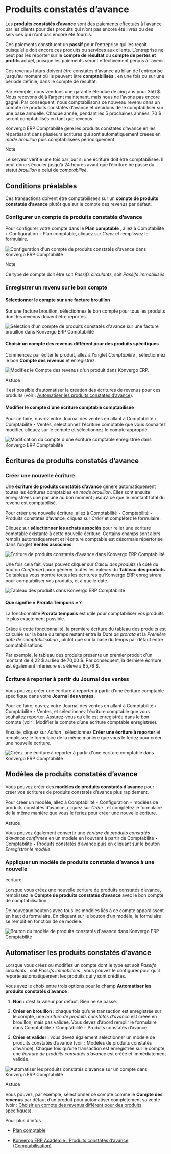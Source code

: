 # Produits constatés d’avance

Les **produits constatés d’avance** sont des paiements effectués à l’avance
par les clients pour des produits qui n’ont pas encore été livrés ou des
services qui n’ont pas encore été fournis.

Ces paiements constituent un **passif** pour l’entreprise qui les reçoit
puisqu’elle doit encore ces produits ou services aux clients. L’entreprise ne
peut pas les reporter sur le **compte de résultat** ou **compte de pertes et
profits** actuel, puisque les paiements seront effectivement perçus à
l’avenir.

Ces revenus futurs doivent être constatés d’avance au bilan de l’entreprise
jusqu’au moment où ils peuvent être **comptabilisés** , en une fois ou sur une
période définie, dans le compte de résultat.

Par exemple, nous vendons une garantie étendue de cinq ans pour 350 $. Nous
recevons déjà l’argent maintenant, mais nous ne l’avons pas encore gagné. Par
conséquent, nous comptabilisons ce nouveau revenu dans un compte de produits
constatés d’avance et décidons de le comptabiliser sur une base annuelle.
Chaque année, pendant les 5 prochaines années, 70 $ seront comptabilisés en
tant que revenus.

Konvergo ERP Comptabilité gère les produits constatés d’avance en les répartissant
dans plusieurs écritures qui sont automatiquement créées en _mode brouillon_
puis comptabilisées périodiquement.

<div class="alert alert-primary">
<p class="alert-title">
Note</p><p>Le serveur vérifie une fois par jour si une écriture doit être comptabilisée. Il peut donc s’écouler jusqu’à 24 heures avant que l’écriture ne passe du statut <em>brouillon</em> à celui de <em>comptabilisé</em>.</p>
</div>

## Conditions préalables

Ces transactions doivent être comptabilisées sur un **compte de produits
constatés d’avance** plutôt que sur le compte des revenus par défaut.

### Configurer un compte de produits constatés d’avance

Pour configurer votre compte dans le **Plan comptable** , allez à Comptabilité
‣ Configuration ‣ Plan comptable, cliquez sur _Créer_ et remplissez le
formulaire.

![Configuration d'un compte de produits constatés d'avance dans Konvergo ERP
Comptabilité](../../../../_images/deferred_revenues01.png) <div class="alert alert-primary">
<p class="alert-title">
Note</p><p>Ce type de compte doit être soit <em>Passifs circulants</em>, soit <em>Passifs immobilisés</em>.</p>
</div>

### Enregistrer un revenu sur le bon compte

#### Sélectionner le compte sur une facture brouillon

Sur une facture brouillon, sélectionnez le bon compte pour tous les produits
dont les revenus doivent être reportés.

![Sélection d'un compte de produits constatés d'avance sur une facture
brouillon dans Konvergo ERP Comptabilité](../../../../_images/deferred_revenues02.png)

#### Choisir un compte des revenus différent pour des produits spécifiques

Commencez par éditer le produit, allez à l’onglet _Comptabilité_ ,
sélectionnez le bon **Compte des revenus** et enregistrez.

![Modifiez le Compte des revenus d'un produit dans
Konvergo ERP.](../../../../_images/deferred_revenues03.png) <div class="alert alert-info">
<p class="alert-title">
Astuce</p><p>Il est possible d’automatiser la création des écritures de revenus pour ces produits (voir : <a href="#automate-the-deferred-revenues">Automatiser les produits constatés d’avance</a>).</p>
</div>

#### Modifier le compte d’une écriture comptable comptabilisée

Pour ce faire, ouvrez votre Journal des ventes en allant à Comptabilité ‣
Comptabilité ‣ Ventes, sélectionnez l’écriture comptable que vous souhaitez
modifier, cliquez sur le compte et sélectionnez le compte approprié.

![Modification du compte d'une écriture comptable enregistrée dans Konvergo ERP
Comptabilité](../../../../_images/deferred_revenues04.png)

## Écritures de produits constatés d’avance

### Créer une nouvelle écriture

Une **écriture de produits constatés d’avance** génère automatiquement toutes
les écritures comptables en _mode brouillon_. Elles sont ensuite enregistrées
une par une au bon moment jusqu’à ce que le montant total du revenu est
comptabilisé.

Pour créer une nouvelle écriture, allez à Comptabilité ‣ Comptabilité ‣
Produits constatés d’avance, cliquez sur _Créer_ et complétez le formulaire.

Cliquez sur **sélectionner les achats associés** pour relier une écriture
comptable existante à cette nouvelle écriture. Certains champs sont alors
remplis automatiquement et l’écriture comptable est désormais répertoriée dans
l’onglet **Ventes associées**.

![Écriture de produits constatés d'avance dans Konvergo ERP
Comptabilité](../../../../_images/deferred_revenues05.png)

Une fois cela fait, vous pouvez cliquer sur _Calcul des produits_ (à côté du
bouton _Confirmer_) pour générer toutes les valeurs du **Tableau des
produits**. Ce tableau vous montre toutes les écritures qu’Konvergo ERP enregistrera
pour comptabiliser vos produits, et à quelle date.

![Tableau des produits dans Konvergo ERP
Comptabilité](../../../../_images/deferred_revenues06.png)

#### Que signifie « Prorata Temporis » ?

La fonctionnalité **Prorata temporis** est utile pour comptabiliser vos
produits le plus exactement possible.

Grâce à cette fonctionnalité, la première écriture du tableau des produits est
calculée sur la base du temps restant entre la _Date de prorata_ et la
_Première date de comptabilisation_ , plutôt que sur la base du temps par
défaut entre comptabilisations.

Par exemple, le tableau des produits présente un premier produit d’un montant
de 4,22 $ au lieu de 70,00 $. Par conséquent, la dernière écriture est
également inférieure et s’élève à 65,78 $.

### Écriture à reporter à partir du Journal des ventes

Vous pouvez créer une écriture à reporter à partir d’une écriture comptable
spécifique dans votre **Journal des ventes**.

Pour ce faire, ouvrez votre Journal des ventes en allant à Comptabilité ‣
Comptabilité ‣ Ventes, et sélectionnez l’écriture comptable que vous souhaitez
reporter. Assurez-vous qu’elle est enregistrée dans le bon compte (voir :
Modifier le compte d’une écriture comptable enregistrée).

Ensuite, cliquez sur _Action_ , sélectionnez **Créer une écriture à reporter**
et remplissez le formulaire de la même manière que vous le feriez pour créer
une nouvelle écriture.

![Créez une écriture à reporter à partir d'une écriture comptable dans Konvergo ERP
Comptabilité](../../../../_images/deferred_revenues07.png)

## Modèles de produits constatés d’avance

Vous pouvez créer des **modèles de produits constatés d’avance** pour créer
vos écritures de produits constatés d’avance plus rapidement.

Pour créer un modèle, allez à Comptabilité ‣ Configuration ‣ modèles de
produits constatés d’avance, cliquez sur _Créer_ , et complétez le formulaire
de la même manière que vous le feriez pour créer une nouvelle écriture.

<div class="alert alert-info">
<p class="alert-title">
Astuce</p><p>Vous pouvez également convertir une <em>écriture de produits constatés d’avance confirmée</em> en un modèle en l’ouvrant à partir de Comptabilité ‣ Comptabilité ‣ Produits constatés d’avance puis en cliquant sur le bouton <em>Enregistrer le modèle</em>.</p>
</div>

### Appliquer un modèle de produits constatés d’avance à une nouvelle
écriture

Lorsque vous créez une nouvelle écriture de produits constatés d’avance,
remplissez le **Compte de produits constatés d’avance** avec le bon compte de
comptabilisation.

De nouveaux boutons avec tous les modèles liés à ce compte apparaissent en
haut du formulaire. En cliquant sur le bouton d’un modèle, le formulaire se
remplit en fonction de ce modèle.

![Bouton du modèle de produits constatés d'avance dans Konvergo ERP
Comptabilité](../../../../_images/deferred_revenues08.png)

## Automatiser les produits constatés d’avance

Lorsque vous créez ou modifiez un compte dont le type est soit _Passifs
circulants_ , soit _Passifs immobilisés_ , vous pouvez le configurer pour
qu’il reporte automatiquement les produits qui y sont crédités.

Vous avez le choix entre trois options pour le champ **Automatiser les
produits constatés d’avance** :

  1. **Non :** c’est la valeur par défaut. Rien ne se passe.

  2. **Créer en brouillon :** chaque fois qu’une transaction est enregistrée sur le compte, une _écriture de produits constatés d’avance_ est créée en brouillon, mais pas validée. Vous devez d’abord remplir le formulaire dans Comptabilité ‣ Comptabilité ‣ Produits constatés d’avance.

  3. **Créer et valider :** vous devez également sélectionner un modèle de produits constatés d’avance (voir : Modèles de produits constatés d’avance). Chaque fois qu’une transaction est enregistrée sur le compte, une _écriture de produits constatés d’avance_ est créée et immédiatement validée.

![Automatiser les produits constatés d'avance sur un compte dans Konvergo ERP
Comptabilité](../../../../_images/deferred_revenues09.png) <div class="alert alert-info">
<p class="alert-title">
Astuce</p><p>Vous pouvez, par exemple, sélectionner ce compte comme le <b>Compte des revenus</b> par défaut d’un produit pour automatiser complètement sa vente (voir : <a href="#choose-a-different-income-account-for-specific-products">Choisir un compte des revenus différent pour des produits spécifiques</a>).</p>
</div>
<div class="alert alert-secondary">
<p class="alert-title">
Pour plus d'infos</p><ul>
<li><p><a href="../get_started/chart_of_accounts">Plan comptable</a></p></li>
<li><p><a href="https://www.odoo.com/r/EWO">Konvergo ERP Académie : Produits constatés d’avance (Comptabilisation)</a></p></li>
</ul>
</div>

